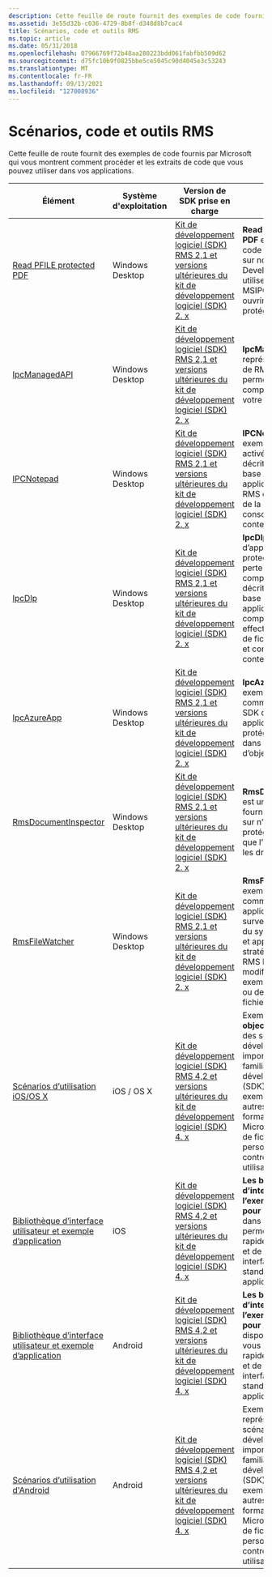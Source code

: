 ```yaml
---
description: Cette feuille de route fournit des exemples de code fournis par Microsoft qui vous montrent comment procéder et les extraits de code que vous pouvez utiliser dans vos applications.
ms.assetid: 3e55d32b-c036-4729-8b8f-d348d8b7cac4
title: Scénarios, code et outils RMS
ms.topic: article
ms.date: 05/31/2018
ms.openlocfilehash: 07966769f72b48aa280223bdd061fabfbb509d62
ms.sourcegitcommit: d75fc10b9f0825bbe5ce5045c90d4045e3c53243
ms.translationtype: MT
ms.contentlocale: fr-FR
ms.lasthandoff: 09/13/2021
ms.locfileid: "127008936"
---
```

# <a name="rms-scenarios-code-and-tools"></a>Scénarios, code et outils RMS

Cette feuille de route fournit des exemples de code fournis par Microsoft qui vous montrent comment procéder et les extraits de code que vous pouvez utiliser dans vos applications.



| Élément                                                                                                                     | Système d'exploitation           | Version de SDK prise en charge                                                                                           | Description                                                                                                                                                                                                                                      |
|--------------------------------------------------------------------------------------------------------------------------|----------------------------|------------------------------------------------------------------------------------------------------------------|--------------------------------------------------------------------------------------------------------------------------------------------------------------------------------------------------------------------------------------------------|
| [Read PFILE protected PDF](/archive/blogs/rms/reading-a-pfile-protected-pdf)<br/> | Windows Desktop<br/> | [Kit de développement logiciel (SDK) RMS 2,1 et versions ultérieures du kit de développement logiciel (SDK) 2. x](/previous-versions/windows/desktop/msipc/microsoft-information-protection-and-control-client-portal) | **Read PFILE protected PDF** est un exemple de code simple disponible sur notre blog RMS Developer’s Corner. Il utilise l’API de fichier MSIPC pour déchiffrer et ouvrir un document PDF protégé par PFILE.<br/>                                                             |
| [IpcManagedAPI](https://github.com/AzureADSamples/rms-samples-for-net)<br/>                                        | Windows Desktop<br/> | [Kit de développement logiciel (SDK) RMS 2,1 et versions ultérieures du kit de développement logiciel (SDK) 2. x](/previous-versions/windows/desktop/msipc/microsoft-information-protection-and-control-client-portal) | **IpcManagedAPI** est une représentation .NET (C#) de RMS SDK 2.1 qui permet de simplifier la compatibilité RMS de votre application gérée.<br/>                                                                                                       |
| [IPCNotepad](https://github.com/Azure-Samples/Azure-Information-Protection-Samples/tree/master/IpcNotepad)<br/>                                      | Windows Desktop<br/> | [Kit de développement logiciel (SDK) RMS 2,1 et versions ultérieures du kit de développement logiciel (SDK) 2. x](/previous-versions/windows/desktop/msipc/microsoft-information-protection-and-control-client-portal) | **IPCNotepad** est un exemple d’application activée pour RMS qui décrit les étapes de base que chaque application activée pour RMS doit effectuer lors de la protection et de la consommation de contenu limité.<br/>                                          |
| [IpcDlp](https://github.com/AzureADSamples/rms-samples-for-net)<br/>                                               | Windows Desktop<br/> | [Kit de développement logiciel (SDK) RMS 2,1 et versions ultérieures du kit de développement logiciel (SDK) 2. x](/previous-versions/windows/desktop/msipc/microsoft-information-protection-and-control-client-portal) | **IpcDlp** est un exemple d’application de protection contre la perte de données (DLP) compatible RMS qui décrit les étapes de base que chaque application DLP compatible RMS doit effectuer à l’aide de l’API de fichier pour protéger et consommer du contenu limité.<br/> |
| [IpcAzureApp](https://github.com/AzureADSamples/rms-samples-for-net)<br/>                                          | Windows Desktop<br/> | [Kit de développement logiciel (SDK) RMS 2,1 et versions ultérieures du kit de développement logiciel (SDK) 2. x](/previous-versions/windows/desktop/msipc/microsoft-information-protection-and-control-client-portal) | **IpcAzureApp** est un exemple qui montre comment utiliser RMS SDK dans une application Azure pour protéger les données dans le stockage d’objets blob Azure.<br/>                                                                                                          |
| [RmsDocumentInspector](https://github.com/AzureADSamples/rms-samples-for-net)<br/>                                 | Windows Desktop<br/> | [Kit de développement logiciel (SDK) RMS 2,1 et versions ultérieures du kit de développement logiciel (SDK) 2. x](/previous-versions/windows/desktop/msipc/microsoft-information-protection-and-control-client-portal) | **RmsDocumentInspector** est un outil qui peut fournir des informations sur n’importe quel fichier protégé par RMS, telles que l’ID de contenu ou les droits d’utilisateur.<br/>                                                                                                               |
| [RmsFileWatcher](https://github.com/AzureADSamples/rms-samples-for-net)<br/>                                       | Windows Desktop<br/> | [Kit de développement logiciel (SDK) RMS 2,1 et versions ultérieures du kit de développement logiciel (SDK) 2. x](/previous-versions/windows/desktop/msipc/microsoft-information-protection-and-control-client-portal) | **RmsFileWatcher** est un exemple qui montre comment générer une application Windows qui surveille des répertoires du système de fichiers et applique des stratégies de protection RMS lors de chaque modification, par exemple en cas d’ajout ou de modification de fichier.<br/>         |
| [Scénarios d’utilisation iOS/OS X](/previous-versions/windows/desktop/msipcthin2/ios-os-x-code-examples)<br/>                   | iOS / OS X<br/>      | [Kit de développement logiciel (SDK) RMS 4,2 et versions ultérieures du kit de développement logiciel (SDK) 4. x](/previous-versions/windows/desktop/msipcthin2/active-directory-rights-management-services-multi-platform-thin-client-sdk-portal) | Exemples de code **objective C** représentant des scénarios de développement importants pour vous familiariser avec le kit de développement logiciel (SDK) RMS. Ces exemples traitent entre autres de l’utilisation du format de fichier protégé Microsoft, des formats de fichiers protégés personnalisés et des contrôles d’interface utilisateur personnalisés.<br/>      |
| [Bibliothèque d’interface utilisateur et exemple d’application](https://github.com/AzureAD/rms-sdk-ui-for-ios)<br/>                                    | iOS<br/>             | [Kit de développement logiciel (SDK) RMS 4,2 et versions ultérieures du kit de développement logiciel (SDK) 4. x](/previous-versions/windows/desktop/msipcthin2/active-directory-rights-management-services-multi-platform-thin-client-sdk-portal) | **Les bibliothèques d’interface utilisateur et l’exemple d’application pour iOS** disponibles dans GitHub vous permettent d’être rapidement opérationnel et de réutiliser notre interface utilisateur standard dans vos applications.<br/>                                                                                                            |
| [Bibliothèque d’interface utilisateur et exemple d’application](https://github.com/AzureAD/rms-sdk-ui-for-android)<br/>                                | Android<br/>         | [Kit de développement logiciel (SDK) RMS 4,2 et versions ultérieures du kit de développement logiciel (SDK) 4. x](/previous-versions/windows/desktop/msipcthin2/active-directory-rights-management-services-multi-platform-thin-client-sdk-portal) | **Les bibliothèques d’interface utilisateur et l’exemple d’application pour Android** disponibles dans GitHub vous permettent d’être rapidement opérationnel et de réutiliser notre interface utilisateur standard dans vos applications.<br/>                                                                                                        |
| [Scénarios d’utilisation d'Android](/previous-versions/windows/desktop/msipcthin2/android-code)<br/>                    | Android<br/>         | [Kit de développement logiciel (SDK) RMS 4,2 et versions ultérieures du kit de développement logiciel (SDK) 4. x](/previous-versions/windows/desktop/msipcthin2/active-directory-rights-management-services-multi-platform-thin-client-sdk-portal) | Exemples de code **java** représentant des scénarios de développement importants pour vous familiariser avec le kit de développement logiciel (SDK) RMS. Ces exemples traitent entre autres de l’utilisation du format de fichier protégé Microsoft, des formats de fichiers protégés personnalisés et des contrôles d’interface utilisateur personnalisés.<br/>             |



 

 

